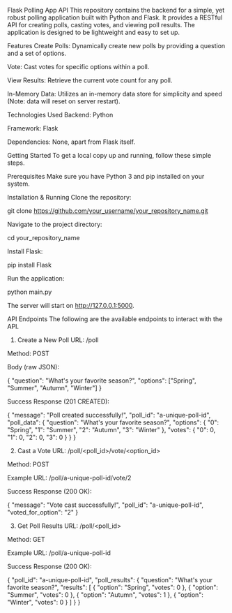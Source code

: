 Flask Polling App API
This repository contains the backend for a simple, yet robust polling application built with Python and Flask. It provides a RESTful API for creating polls, casting votes, and viewing poll results. The application is designed to be lightweight and easy to set up.

Features
Create Polls: Dynamically create new polls by providing a question and a set of options.

Vote: Cast votes for specific options within a poll.

View Results: Retrieve the current vote count for any poll.

In-Memory Data: Utilizes an in-memory data store for simplicity and speed (Note: data will reset on server restart).

Technologies Used
Backend: Python

Framework: Flask

Dependencies: None, apart from Flask itself.

Getting Started
To get a local copy up and running, follow these simple steps.

Prerequisites
Make sure you have Python 3 and pip installed on your system.

Installation & Running
Clone the repository:

git clone https://github.com/your_username/your_repository_name.git

Navigate to the project directory:

cd your_repository_name

Install Flask:

pip install Flask

Run the application:

python main.py

The server will start on http://127.0.0.1:5000.

API Endpoints
The following are the available endpoints to interact with the API.

1. Create a New Poll
URL: /poll

Method: POST

Body (raw JSON):

{
    "question": "What's your favorite season?",
    "options": ["Spring", "Summer", "Autumn", "Winter"]
}

Success Response (201 CREATED):

{
    "message": "Poll created successfully!",
    "poll_id": "a-unique-poll-id",
    "poll_data": {
        "question": "What's your favorite season?",
        "options": {
            "0": "Spring",
            "1": "Summer",
            "2": "Autumn",
            "3": "Winter"
        },
        "votes": {
            "0": 0,
            "1": 0,
            "2": 0,
            "3": 0
        }
    }
}

2. Cast a Vote
URL: /poll/<poll_id>/vote/<option_id>

Method: POST

Example URL: /poll/a-unique-poll-id/vote/2

Success Response (200 OK):

{
    "message": "Vote cast successfully!",
    "poll_id": "a-unique-poll-id",
    "voted_for_option": "2"
}

3. Get Poll Results
URL: /poll/<poll_id>

Method: GET

Example URL: /poll/a-unique-poll-id

Success Response (200 OK):

{
    "poll_id": "a-unique-poll-id",
    "poll_results": {
        "question": "What's your favorite season?",
        "results": [
            { "option": "Spring", "votes": 0 },
            { "option": "Summer", "votes": 0 },
            { "option": "Autumn", "votes": 1 },
            { "option": "Winter", "votes": 0 }
        ]
    }
}
